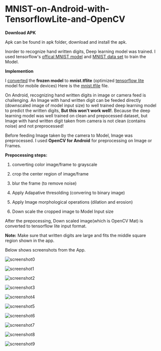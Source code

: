 # MNIST-on-Android-with-TensorflowLite-and-OpenCV

<b>Download APK</b>

Apk can be found in apk folder, download and install the apk.

Inorder to recognize hand written digits, Deep learning model was trained. I used tensorflow's [offical MNIST model](https://github.com/tensorflow/models/blob/master/official/mnist/mnist.py) and [MNIST data set](http://yann.lecun.com/exdb/mnist/) to train the Model.

<b>Implemention</b>

I [converted](https://github.com/tensorflow/tensorflow/tree/master/tensorflow/contrib/lite/toco) the <b>frozen model</b> to <b>mnist.tflite</b> (optimized [tensorflow lite](https://www.tensorflow.org/mobile/tflite) model for mobile devices) 
Here is the [mnist.tfile](https://github.com/Rohithkvsp/MNIST-on-Android-with-TensorflowLite-and-OpenCV/blob/master/app/src/main/assets/mnist.tflite) file.

On Android, recognizing hand written digits in image or camera feed is challenging. 
An Image with hand written digit can be feeded directly (downscaled image of model input size) to well trained deep learning model to predict the written digits, <b>But this won't work well!</b>.
Because the deep learning model was well trained on clean and prepocessed dataset, but Image with hand written digit taken from camera is not clean (contains noise) and not preprocessed!

Before feeding Image taken by the camera to Model, Image was preprocessed. I used <b>OpenCV for Android</b> for preprocessing on Image or Frames.

<b>Prepocessing steps:</b>

  1) converting color image/frame to grayscale

  2) crop the center region of image/frame

  3) blur the frame (to remove noise)

  4) Apply Adapative thresolding (convering to binary image)

  5) Apply Image morphological operations (dilation and erosion)
  
  6) Down scale the cropped image to Model Input size
  
After the prepocessing, Down scaled image(which is OpenCV Mat) is converted to tensorflow lite input format.

<b>Note:</b>
Make sure that written digits are large and fits the middle square region shown in the app.

Below shows screenshots from the App.

![screenshot0](https://github.com/Rohithkvsp/MNIST-on-Android-with-TensorflowLite-and-OpenCV/blob/master/screenshots/Screenshot_0.png)


![screenshot1](https://github.com/Rohithkvsp/MNIST-on-Android-with-TensorflowLite-and-OpenCV/blob/master/screenshots/Screenshot_1.png)


![screenshot2](https://github.com/Rohithkvsp/MNIST-on-Android-with-TensorflowLite-and-OpenCV/blob/master/screenshots/Screenshot_2.png)


![screenshot3](https://github.com/Rohithkvsp/MNIST-on-Android-with-TensorflowLite-and-OpenCV/blob/master/screenshots/Screenshot_3.png)


![screenshot4](https://github.com/Rohithkvsp/MNIST-on-Android-with-TensorflowLite-and-OpenCV/blob/master/screenshots/Screenshot_4.png)


![screenshot5](https://github.com/Rohithkvsp/MNIST-on-Android-with-TensorflowLite-and-OpenCV/blob/master/screenshots/Screenshot_5.png)


![screenshot6](https://github.com/Rohithkvsp/MNIST-on-Android-with-TensorflowLite-and-OpenCV/blob/master/screenshots/Screenshot_6.png)


![screenshot7](https://github.com/Rohithkvsp/MNIST-on-Android-with-TensorflowLite-and-OpenCV/blob/master/screenshots/Screenshot_7.png)


![screenshot8](https://github.com/Rohithkvsp/MNIST-on-Android-with-TensorflowLite-and-OpenCV/blob/master/screenshots/Screenshot_8.png)


![screenshot9](https://github.com/Rohithkvsp/MNIST-on-Android-with-TensorflowLite-and-OpenCV/blob/master/screenshots/Screenshot_9.png)



  
 



